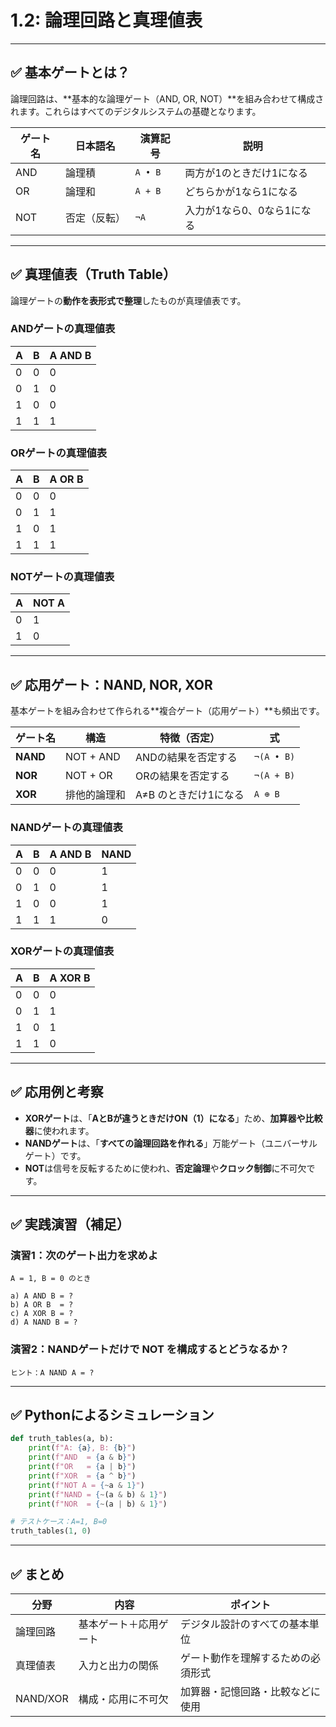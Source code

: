 
# 1.2: 論理回路と真理値表

---

## ✅ 基本ゲートとは？

論理回路は、**基本的な論理ゲート（AND, OR, NOT）**を組み合わせて構成されます。これらはすべてのデジタルシステムの基礎となります。

| ゲート名  | 日本語名   | 演算記号 | 説明                         |
|-----------|------------|----------|------------------------------|
| AND       | 論理積     | `A • B`  | 両方が1のときだけ1になる     |
| OR        | 論理和     | `A + B`  | どちらかが1なら1になる       |
| NOT       | 否定（反転）| `¬A`     | 入力が1なら0、0なら1になる   |


---

## ✅ 真理値表（Truth Table）

論理ゲートの**動作を表形式で整理**したものが真理値表です。

### ANDゲートの真理値表

| A | B | A AND B |
|---|---|----------|
| 0 | 0 |    0     |
| 0 | 1 |    0     |
| 1 | 0 |    0     |
| 1 | 1 |    1     |

### ORゲートの真理値表

| A | B | A OR B |
|---|---|---------|
| 0 | 0 |   0     |
| 0 | 1 |   1     |
| 1 | 0 |   1     |
| 1 | 1 |   1     |

### NOTゲートの真理値表

| A | NOT A |
|---|--------|
| 0 |   1    |
| 1 |   0    |

---

## ✅ 応用ゲート：NAND, NOR, XOR

基本ゲートを組み合わせて作られる**複合ゲート（応用ゲート）**も頻出です。

| ゲート名  | 構造           | 特徴（否定）                | 式             |
|-----------|----------------|-----------------------------|----------------|
| **NAND**  | NOT + AND      | ANDの結果を否定する         | `¬(A • B)`     |
| **NOR**   | NOT + OR       | ORの結果を否定する          | `¬(A + B)`     |
| **XOR**   | 排他的論理和   | A≠B のときだけ1になる       | `A ⊕ B`        |

### NANDゲートの真理値表

| A | B | A AND B | NAND |
|---|---|----------|------|
| 0 | 0 |    0     |  1   |
| 0 | 1 |    0     |  1   |
| 1 | 0 |    0     |  1   |
| 1 | 1 |    1     |  0   |

### XORゲートの真理値表

| A | B | A XOR B |
|---|---|----------|
| 0 | 0 |    0     |
| 0 | 1 |    1     |
| 1 | 0 |    1     |
| 1 | 1 |    0     |

---

## ✅ 応用例と考察

- **XORゲート**は、「**AとBが違うときだけON（1）になる**」ため、**加算器や比較器**に使われます。
- **NANDゲート**は、「**すべての論理回路を作れる**」万能ゲート（ユニバーサルゲート）です。
- **NOT**は信号を反転するために使われ、**否定論理**や**クロック制御**に不可欠です。

---

## ✅ 実践演習（補足）

### 演習1：次のゲート出力を求めよ

```
A = 1, B = 0 のとき

a) A AND B = ?
b) A OR B  = ?
c) A XOR B = ?
d) A NAND B = ?
```

### 演習2：NANDゲートだけで NOT を構成するとどうなるか？

```
ヒント：A NAND A = ?
```

---

## ✅ Pythonによるシミュレーション

```python
def truth_tables(a, b):
    print(f"A: {a}, B: {b}")
    print(f"AND  = {a & b}")
    print(f"OR   = {a | b}")
    print(f"XOR  = {a ^ b}")
    print(f"NOT A = {~a & 1}")
    print(f"NAND = {~(a & b) & 1}")
    print(f"NOR  = {~(a | b) & 1}")

# テストケース：A=1, B=0
truth_tables(1, 0)
```

---

## ✅ まとめ

| 分野      | 内容                 | ポイント                          |
|-----------|----------------------|-----------------------------------|
| 論理回路  | 基本ゲート＋応用ゲート | デジタル設計のすべての基本単位     |
| 真理値表  | 入力と出力の関係     | ゲート動作を理解するための必須形式 |
| NAND/XOR | 構成・応用に不可欠   | 加算器・記憶回路・比較などに使用  |


